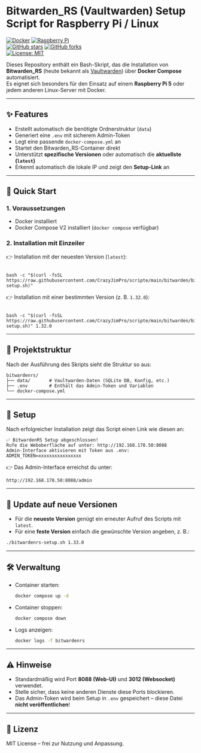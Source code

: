 # Bitwarden_RS (Vaultwarden) Setup Script for Raspberry Pi / Linux

[![Docker](https://img.shields.io/badge/Docker-✔-2496ED?logo=docker&logoColor=white)](https://www.docker.com/) 
[![Raspberry Pi](https://img.shields.io/badge/Raspberry%20Pi-Supported-C51A4A?logo=raspberrypi&logoColor=white)](https://www.raspberrypi.com/)  
[![GitHub stars](https://img.shields.io/github/stars/<BENUTZERNAME>/bitwardenrs-setup?style=social)](https://github.com/<BENUTZERNAME>/bitwardenrs-setup/stargazers) 
[![GitHub forks](https://img.shields.io/github/forks/<BENUTZERNAME>/bitwardenrs-setup?style=social)](https://github.com/<BENUTZERNAME>/bitwardenrs-setup/network/members)  
[![License: MIT](https://img.shields.io/badge/License-MIT-yellow.svg)](LICENSE)

Dieses Repository enthält ein Bash-Skript, das die Installation von **Bitwarden_RS** (heute bekannt als [Vaultwarden](https://github.com/dani-garcia/vaultwarden)) über **Docker Compose** automatisiert.  
Es eignet sich besonders für den Einsatz auf einem **Raspberry Pi 5** oder jedem anderen Linux-Server mit Docker.  

---

## ✨ Features

- Erstellt automatisch die benötigte Ordnerstruktur (`data`)  
- Generiert eine `.env` mit sicherem Admin-Token  
- Legt eine passende `docker-compose.yml` an  
- Startet den Bitwarden_RS-Container direkt  
- Unterstützt **spezifische Versionen** oder automatisch die **aktuellste (`latest`)**  
- Erkennt automatisch die lokale IP und zeigt den **Setup-Link** an  

---

## 🚀 Quick Start

### 1. Voraussetzungen

- Docker installiert  
- Docker Compose V2 installiert (`docker compose` verfügbar)  

### 2. Installation mit Einzeiler

👉 Installation mit der neuesten Version (`latest`):

```

bash -c "$(curl -fsSL https://raw.githubusercontent.com/CrazyJimPro/scripte/main/bitwarden/bitwardenrs-setup.sh)"
````

👉 Installation mit einer bestimmten Version (z. B. `1.32.0`):

```

bash -c "$(curl -fsSL https://raw.githubusercontent.com/CrazyJimPro/scripte/main/bitwarden/bitwardenrs-setup.sh)" 1.32.0
```


---

## 📂 Projektstruktur

Nach der Ausführung des Skripts sieht die Struktur so aus:

```
bitwardenrs/
├── data/       # Vaultwarden-Daten (SQLite DB, Konfig, etc.)
├── .env        # Enthält das Admin-Token und Variablen
└── docker-compose.yml
```

---

## 🔑 Setup

Nach erfolgreicher Installation zeigt das Script einen Link wie diesen an:

```
✅ BitwardenRS Setup abgeschlossen!
Rufe die Weboberfläche auf unter: http://192.168.178.50:8088
Admin-Interface aktivieren mit Token aus .env:
ADMIN_TOKEN=xxxxxxxxxxxxxxxx
```

👉 Das Admin-Interface erreichst du unter:

```
http://192.168.178.50:8088/admin
```

---

## 🔄 Update auf neue Versionen

* Für die **neueste Version** genügt ein erneuter Aufruf des Scripts mit `latest`.
* Für eine **feste Version** einfach die gewünschte Version angeben, z. B.:

```bash
./bitwardenrs-setup.sh 1.33.0
```

---

## 🛠️ Verwaltung

* Container starten:

  ```bash
  docker compose up -d
  ```

* Container stoppen:

  ```bash
  docker compose down
  ```

* Logs anzeigen:

  ```bash
  docker logs -f bitwardenrs
  ```

---

## ⚠️ Hinweise

* Standardmäßig wird Port **8088 (Web-UI)** und **3012 (Websocket)** verwendet.
* Stelle sicher, dass keine anderen Dienste diese Ports blockieren.
* Das Admin-Token wird beim Setup in `.env` gespeichert – diese Datei **nicht veröffentlichen**!

---

## 📜 Lizenz

MIT License – frei zur Nutzung und Anpassung.

